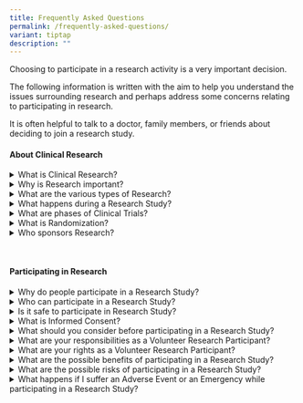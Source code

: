 ```yaml
---
title: Frequently Asked Questions
permalink: /frequently-asked-questions/
variant: tiptap
description: ""
---
```

<p>Choosing to participate in a research activity is a very important decision.</p>
<p>The following information is written with the aim to help you understand
the issues surrounding research and perhaps address some concerns relating
to participating in research.</p>
<p>It is often helpful to talk to a doctor, family members, or friends about
deciding to join a research study.</p>
<p></p>
<h4><strong>About Clinical Research</strong></h4>
<div data-type="detailGroup" class="isomer-accordion isomer-accordion-white">
<details class="isomer-details">
<summary>What is Clinical Research?</summary>
<div data-type="detailsContent" class="isomer-details-content">
<p>Clinical Research is research conducted in human volunteers to answer
scientific health questions. Clinical Research helps to determine the safety
and effectiveness of experimental drugs or devices. Clinical research is
commonly described as a&nbsp; “Clinical Trial”, “Clinical Study” or an
“Experiment”. Clinical Research is not the same as Clinical Treatment.</p>
<p></p>
</div>
</details>
<details class="isomer-details">
<summary>Why is Research important?</summary>
<div data-type="detailsContent" class="isomer-details-content">
<p>Research is an essential process in the search for better, faster and
cheaper alternatives to existing treatment and diagnostic options. Research
has the potential to uncover important knowledge that can improve our quality
of life.</p>
<p></p>
</div>
</details>
<details class="isomer-details">
<summary>What are the various types of Research?</summary>
<div data-type="detailsContent" class="isomer-details-content">
<p>There are many unanswered questions in healthcare. Research studies are
designed to answer some of these questions. The research design varies
with the research question being asked. Some of the more common types of
research are:</p>
<p><strong>Interventional research</strong> is designed to determine whether
a new treatment, new combination of drugs, a new device, a new surgical
intervention, or new radiation therapy is safe and effective.&nbsp;&nbsp;</p>
<p><strong>Prevention research</strong> is designed to look for better ways
to prevent disease. These include research on drugs, vitamins, vaccines,
minerals, and lifestyle changes.&nbsp;&nbsp;</p>
<p><strong>Diagnostic research</strong> studies are conducted to find better
tests or procedures for diagnosing a particular disease or condition.&nbsp;&nbsp;</p>
<p><strong>Screening research</strong> studies test the best way to detect
certain diseases or health conditions.</p>
<p><strong>Epidemiological research</strong> tries to answer health issues
in large groups of people or populations in natural settings.&nbsp;&nbsp;</p>
<p><strong>Quality of Life research</strong> explores ways to improve comfort
and the quality of life for individuals with a chronic illness.</p>
<p></p>
</div>
</details>
<details class="isomer-details">
<summary>What happens during a Research Study?</summary>
<div data-type="detailsContent" class="isomer-details-content">
<p>The Research Team, which may include Doctors, Nurses and other healthcare
professionals, will check the health of the Participant at the beginning
of the Research Study and screen the Participant using specific inclusion
/ exclusion criteria.</p>
<p>A Participant who is found to be eligible will be enrolled into the research
study, should he or she consent to participate in the research, and the
research team will perform the research related activities according to
the research protocol. Research Participants might have more tests and
doctor visits than patients who are not participating in the research.</p>
<p></p>
</div>
</details>
<details class="isomer-details">
<summary>What are phases of Clinical Trials?</summary>
<div data-type="detailsContent" class="isomer-details-content">
<p>The process of development of a new drug involves various phases. Before
a drug is study in humans it undergoes extensive pre-clinical testing.
Here is a simple description of the four phases of a clinical trial:</p>
<p><strong>Phase I </strong>: This first phase is carried out to assess the
safety of the new drug. Only small groups of volunteers (20-80) are recruited
for this phase.&nbsp;&nbsp;&nbsp;</p>
<p><strong>Phase II </strong>: Once a drug is shown to be safe in Phase I
testing, it goes on to phase II trials to test the efficacy. In Phase II,
a larger group (100-300) of patients with the disease is involved.&nbsp;&nbsp;</p>
<p><strong>Phase III </strong>: During this phase, the drug efficacy is determined
and larger group of population (1,000-3,000) is recruited. Results from
phase III helps pharmaceutical drugs gain further knowledge on the drug's
effectiveness, benefits and range of possible adverse reactions.&nbsp;&nbsp;</p>
<p><strong>Phase IV</strong> :This phase is also known as the post marketing
phase. Phase IV clinical aim to determine how a particular drug compares
to other currently available drugs especially with regards to long term
safety, efficacy and cost effectiveness.</p>
<p></p>
</div>
</details>
<details class="isomer-details">
<summary>What is Randomization?</summary>
<div data-type="detailsContent" class="isomer-details-content">
<p>In some Research Studies, Participants are randomised (equivalent to "tossing
of coin") into treatment groups. In some of these studies, neither the
Participant nor the Researchers may know what treatment the Participants
would receive during the Research Study.</p>
<p></p>
</div>
</details>
<details class="isomer-details">
<summary>Who sponsors Research?</summary>
<div data-type="detailsContent" class="isomer-details-content">
<p>Research is sponsored or funded by various bodies such as hospitals, foundations,
voluntary groups, and pharmaceutical companies, in addition to government
agencies such as the A* STAR and National Medical Research Council.</p>
<p></p>
</div>
</details>
</div>
<p>&nbsp;</p>
<h4><strong>Participating in Research</strong></h4>
<div data-type="detailGroup" class="isomer-accordion isomer-accordion-white">
<details class="isomer-details">
<summary>Why do people participate in a Research Study?</summary>
<div data-type="detailsContent" class="isomer-details-content">
<p>There are various reasons why people volunteer to be a research participant.
The usual reasons why people participate in a research study are that they
feel they are able to play a more active role in their own health care,
gain access to new research treatments before they are widely available.
Many people also participate in research for an altruistic reason - to
help increase medical knowledge that will help future patients.</p>
<p></p>
</div>
</details>
<details class="isomer-details">
<summary>Who can participate in a Research Study? &nbsp;</summary>
<div data-type="detailsContent" class="isomer-details-content">
<p>Each research study has a specific set of criteria to determine who can
participate in the research, known as the eligibility criteria. The factors
that allow someone to participate in a research are called "inclusion criteria"
and those that disallow someone from participating are called "exclusion
criteria". These criteria are based on factors such as age, gender, the
disease under study, previous treatment history, and other medical conditions.</p>
<p>The inclusion and exclusion criteria are used to identify appropriate
participants and keep them safe. The criteria help ensure that researchers
will be able to answer the research questions they plan to study. Before
joining a research, a participant is screened using these criteria to determine
whether he or she qualifies for participation in the study.
<br>
</p>
</div>
</details>
<details class="isomer-details">
<summary>Is it safe to participate in Research Study? &nbsp;</summary>
<div data-type="detailsContent" class="isomer-details-content">
<p>Many people fear that participating in medical research will result in
them taking drugs of unknown dosage or undergo some unproven dangerous
treatments. Some may have concerns where and how the research results may
be used or who will gain access to the results.
<br>
<br>The ethical and legal codes that govern medical practice also apply to
research. In addition, there are numerous regulations and guidelines that
have in place safeguards to protect the participants.
<br>
<br>NHG has a robust Human Subjects Protection Program to protect the safety
and well being of research participants. All research studies conducted
in NHG are reviewed by an independent ethics committee called the Domain
Specific Review Board (DSRB). Only research that is approved by the DSRB
can be conducted in NHG. The DSRB is composed of medical doctors, paramedical
staff, statisticians, and lay people who collectively review all research
proposals to ensure that the research is ethical and the rights, safety
and welfare of research participants are protected.</p>
<p></p>
</div>
</details>
<details class="isomer-details">
<summary>What is Informed Consent? &nbsp;</summary>
<div data-type="detailsContent" class="isomer-details-content">
<p>Informed consent is the process in which the researcher provides adequate
information to a potential participant to assist him or her in making an
informed decision on whether or not to participate in the study. This information
includes details about the study, such as its purpose, duration, required
procedures, potential risks and potential benefits. The participant is
provided with an Informed Consent Form with all these details. The participant
is given the time to think carefully about the study and the opportunity
to ask questions before making a decision. Informed consent is not a binding
contract, and the participant may withdraw from participating in the research
at any time.</p>
<p></p>
</div>
</details>
<details class="isomer-details">
<summary>What should you consider before participating in a Research Study? &nbsp;</summary>
<div data-type="detailsContent" class="isomer-details-content">
<p>If you are interested in participating in a research study, you must find
out as much as possible about the study prior to making a decision whether
or not to participate in the research. Most of this information can be
found in the Informed Consent Form for the study. For example, you may
ask about the following:
<br>
<br><em>Study Details:</em>&nbsp;&nbsp;&nbsp;</p>
<ul data-tight="true" class="tight">
<li>
<p>What is the purpose of the research study?</p>
</li>
<li>
<p>What procedures will be followed in this study?&nbsp;&nbsp;&nbsp;</p>
</li>
<li>
<p>What are your responsibilities in this study?</p>
</li>
</ul>
<p>&nbsp;</p>
<p><em>Medical care:</em>&nbsp;&nbsp;&nbsp;&nbsp;</p>
<ul data-tight="true" class="tight">
<li>
<p>What is not standard care or experimental in this study?</p>
</li>
<li>
<p>Who will be in charge of your care?</p>
</li>
<li>
<p>Would you be able to continue to see your own doctor? &nbsp;</p>
</li>
<li>
<p>Who to contact if you experience adverse events?</p>
</li>
</ul>
<p>&nbsp;</p>
<p><em>Possible Risks and Benefits:</em>&nbsp;&nbsp;&nbsp;</p>
<ul data-tight="true" class="tight">
<li>
<p>What are the possible risks and side effects?</p>
</li>
<li>
<p>What are the possible benefits from participating in the study?</p>
</li>
<li>
<p>Would it be necessary to practice contraception during the study period?</p>
</li>
<li>
<p>What are the alternatives to participation?</p>
</li>
</ul>
<p>&nbsp;</p>
<p><em>Costs and Compensation:</em>&nbsp;&nbsp;&nbsp;</p>
<ul data-tight="true" class="tight">
<li>
<p>What are the costs &amp; extra payments if you participate in the study?</p>
</li>
<li>
<p>Could you stop participating if you change your mind?</p>
</li>
<li>
<p>Would there be compensation for research related injury?</p>
</li>
</ul>
<p>&nbsp;</p>
<p><em>Other issues:</em>&nbsp;&nbsp;&nbsp;</p>
<ul data-tight="true" class="tight">
<li>
<p>What are the measures in place to protect confidentiality of your medical
information?</p>
</li>
<li>
<p>Would you have access to the study treatment after the completion of the
study?</p>
</li>
<li>
<p>Who is conducting the research study?
<br>
</p>
</li>
</ul>
</div>
</details>
<details class="isomer-details">
<summary>What are your responsibilities as a Volunteer Research Participant? &nbsp;</summary>
<div data-type="detailsContent" class="isomer-details-content">
<p>As a volunteer research participant, your responsibilities are:</p>
<ul data-tight="true" class="tight">
<li>
<p>To understand the information given and clarify any doubts you may have
before agreeing and giving consent to participate in a research study.</p>
</li>
<li>
<p>To attend the scheduled medical appointments and take the medication (if
any) as scheduled by the research study.</p>
</li>
<li>
<p>To inform the research study investigator of any side effects or changes
that you may experience.</p>
</li>
<li>
<p>To answer any research questionnaire or survey truthfully.&nbsp;&nbsp;</p>
</li>
<li>
<p>To abide by the rules and regulations stated in the research study procedure.</p>
</li>
</ul>
<p></p>
</div>
</details>
<details class="isomer-details">
<summary>What are your rights as a Volunteer Research Participant? &nbsp;</summary>
<div data-type="detailsContent" class="isomer-details-content">
<p>As a volunteer research participant, you have the right to:</p>
<ul data-tight="true" class="tight">
<li>
<p>Be informed regarding the nature, purpose, potential risks and benefits
of the study.</p>
</li>
<li>
<p>Be informed of alternative medical treatments.</p>
</li>
<li>
<p>Ask questions regarding the research.</p>
</li>
<li>
<p>Withdraw from the research without penalty or loss of benefits to which
you are otherwise entitled to.</p>
</li>
<li>
<p>Make an informed decision regarding your participation without undue influence,
duress or coercion.</p>
</li>
</ul>
<p></p>
</div>
</details>
<details class="isomer-details">
<summary>What are the possible benefits of participating in a Research Study?</summary>
<div data-type="detailsContent" class="isomer-details-content">
<p>A research study that is well-designed and well-executed enables the participant
to play an active role in their own health care, gain access to new research
treatments or research drugs before they are approved for use, and help
others by contributing to medical research.</p>
<p></p>
</div>
</details>
<details class="isomer-details">
<summary>What are the possible risks of participating in a Research Study? &nbsp;</summary>
<div data-type="detailsContent" class="isomer-details-content">
<p></p>
</div>
</details>
<details class="isomer-details">
<summary>What happens if I suffer an Adverse Event or an Emergency while participating
in a Research Study? &nbsp;</summary>
<div data-type="detailsContent" class="isomer-details-content">
<p></p>
</div>
</details>
</div>
<p>&nbsp; &nbsp;</p>
<p></p>
<p></p>
<p></p>
